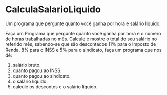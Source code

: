 # CalculaSalarioLiquido
Um programa que pergunte quanto você ganha por hora e salário liquido.

Faça um Programa que pergunte quanto você ganha por hora e o número de horas trabalhadas no mês. Calcule e mostre o total do seu salário no referido mês, sabendo-se que são descontados 11% para o Imposto de Renda, 8% para o INSS e 5% para o sindicato, faça um programa que nos dê:
1. salário bruto.
2. quanto pagou ao INSS.
3. quanto pagou ao sindicato.
4. o salário líquido.
5. calcule os descontos e o salário líquido.
